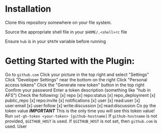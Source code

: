 
# Installation

Clone this repository somewhere on your file system. 

Source the appropriate shell file in your `$HOME/.<shell>rc` file

Ensure `hub` is in your `$PATH` variable before running


# Getting Started with the Plugin:

   Go to `github.com`
   Click your picture in the top right and select "Settings"
   Click "Developer Settings" near the bottom on the right
   Click "Personal access tokens"
   Click the "Generate new token" button in the top right
   Confirm your password
   Enter a token description (something like "hub in AFS")
   Check the following:
       [x] repo
           [x] repo:status
           [x] repo_deployment
           [x] public_repo
           [x] repo:invite
       [x] notifications
       [x] user
           [x] read:user
           [x] user:email
           [x] user:follow
       [x] write:discussion
           [x] read:discussion
   Co  py the token value
     *****IMPORTANT***** This is the only time you will see this token value!
   Run `set-gh-token <your-token> [github-hostname]`
       If `github-hostname` is not provided, `$GITHUB_HOST` is used.
       If `$GITHUB_HOST` is not set, then `github.com` is used.
   User 
 
